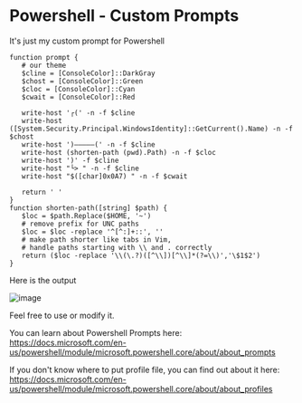 # Powershell - Custom Prompts
It's just my custom prompt for Powershell

```
function prompt {
   # our theme
   $cline = [ConsoleColor]::DarkGray
   $chost = [ConsoleColor]::Green
   $cloc = [ConsoleColor]::Cyan
   $cwait = [ConsoleColor]::Red

   write-host '┌(' -n -f $cline
   write-host ([System.Security.Principal.WindowsIdentity]::GetCurrent().Name) -n -f $chost
   write-host ')—————(' -n -f $cline
   write-host (shorten-path (pwd).Path) -n -f $cloc
   write-host ')' -f $cline
   write-host "└> " -n -f $cline
   write-host "$([char]0x0A7) " -n -f $cwait

   return ' '
}
function shorten-path([string] $path) {
   $loc = $path.Replace($HOME, '~')
   # remove prefix for UNC paths
   $loc = $loc -replace '^[^:]+::', ''
   # make path shorter like tabs in Vim,
   # handle paths starting with \\ and . correctly
   return ($loc -replace '\\(\.?)([^\\])[^\\]*(?=\\)','\$1$2')
}
```
Here is the output

![image](https://user-images.githubusercontent.com/34964920/167357091-5d484e88-b460-44ea-973d-330eef8c24fa.png)


Feel free to use or modify it.

You can learn about Powershell Prompts here:
https://docs.microsoft.com/en-us/powershell/module/microsoft.powershell.core/about/about_prompts

If you don't know where to put profile file, you can find out about it here:
https://docs.microsoft.com/en-us/powershell/module/microsoft.powershell.core/about/about_profiles
